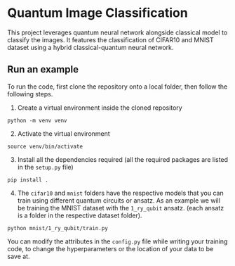# Quantum Image Classification

This project leverages quantum neural network alongside classical model to classify the images. It features the classification of CIFAR10 and MNIST dataset using a hybrid classical-quantum neural network.

## Run an example
To run the code, first clone the repository onto a local folder, then follow the following steps.
1. Create a virtual environment inside the cloned repository
```
python -m venv venv
```
2. Activate the virtual environment
```
source venv/bin/activate
```
3. Install all the dependencies required (all the required packages are listed in the `setup.py` file)
```
pip install .
```
4. The `cifar10` and `mnist` folders have the respective models that you can train using different quantum circuits or ansatz.
As an example we will be training the MNIST dataset with the `1_ry_qubit` ansatz. (each ansatz is a folder in the respective dataset folder).
```
python mnist/1_ry_qubit/train.py
```

You can modify the attributes in the `config.py` file while writing your training code, to change the hyperparameters or the location of your data to be save at.